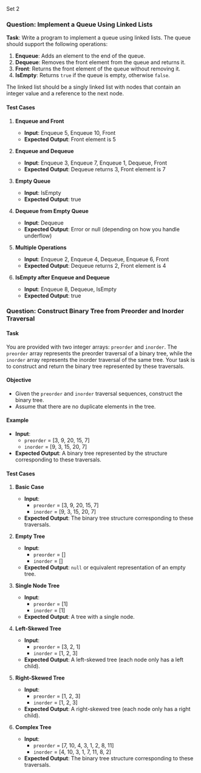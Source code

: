 Set 2
### Question: Implement a Queue Using Linked Lists

**Task**: Write a program to implement a queue using linked lists. The queue should support the following operations:

1. **Enqueue**: Adds an element to the end of the queue.
2. **Dequeue**: Removes the front element from the queue and returns it.
3. **Front**: Returns the front element of the queue without removing it.
4. **IsEmpty**: Returns `true` if the queue is empty, otherwise `false`.

The linked list should be a singly linked list with nodes that contain an integer value and a reference to the next node.

#### Test Cases

1. **Enqueue and Front**
   - **Input**: Enqueue 5, Enqueue 10, Front
   - **Expected Output**: Front element is 5

2. **Enqueue and Dequeue**
   - **Input**: Enqueue 3, Enqueue 7, Enqueue 1, Dequeue, Front
   - **Expected Output**: Dequeue returns 3, Front element is 7

3. **Empty Queue**
   - **Input**: IsEmpty
   - **Expected Output**: true

4. **Dequeue from Empty Queue**
   - **Input**: Dequeue
   - **Expected Output**: Error or null (depending on how you handle underflow)

5. **Multiple Operations**
   - **Input**: Enqueue 2, Enqueue 4, Dequeue, Enqueue 6, Front
   - **Expected Output**: Dequeue returns 2, Front element is 4

6. **IsEmpty after Enqueue and Dequeue**
   - **Input**: Enqueue 8, Dequeue, IsEmpty
   - **Expected Output**: true

### Question: Construct Binary Tree from Preorder and Inorder Traversal

#### Task
You are provided with two integer arrays: `preorder` and `inorder`. The `preorder` array represents the preorder traversal of a binary tree, while the `inorder` array represents the inorder traversal of the same tree. Your task is to construct and return the binary tree represented by these traversals.

#### Objective
- Given the `preorder` and `inorder` traversal sequences, construct the binary tree.
- Assume that there are no duplicate elements in the tree.

#### Example
- **Input**: 
  - `preorder` = [3, 9, 20, 15, 7]
  - `inorder` = [9, 3, 15, 20, 7]
- **Expected Output**: A binary tree represented by the structure corresponding to these traversals.

#### Test Cases

1. **Basic Case**
   - **Input**: 
     - `preorder` = [3, 9, 20, 15, 7]
     - `inorder` = [9, 3, 15, 20, 7]
   - **Expected Output**: The binary tree structure corresponding to these traversals.

2. **Empty Tree**
   - **Input**: 
     - `preorder` = []
     - `inorder` = []
   - **Expected Output**: `null` or equivalent representation of an empty tree.

3. **Single Node Tree**
   - **Input**: 
     - `preorder` = [1]
     - `inorder` = [1]
   - **Expected Output**: A tree with a single node.

4. **Left-Skewed Tree**
   - **Input**: 
     - `preorder` = [3, 2, 1]
     - `inorder` = [1, 2, 3]
   - **Expected Output**: A left-skewed tree (each node only has a left child).

5. **Right-Skewed Tree**
   - **Input**: 
     - `preorder` = [1, 2, 3]
     - `inorder` = [1, 2, 3]
   - **Expected Output**: A right-skewed tree (each node only has a right child).

6. **Complex Tree**
   - **Input**: 
     - `preorder` = [7, 10, 4, 3, 1, 2, 8, 11]
     - `inorder` = [4, 10, 3, 1, 7, 11, 8, 2]
   - **Expected Output**: The binary tree structure corresponding to these traversals.
